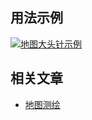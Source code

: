 ﻿## 用法示例

[![地图大头针示例](/api/static/documentation/components/map-pin/map_pin_usage.png)](/api/static/documentation/components/map-pin/map_pin_usage.png)

## 相关文章

- [地图测绘](/pattern/MapTopography/?core-components-enabled=true)


